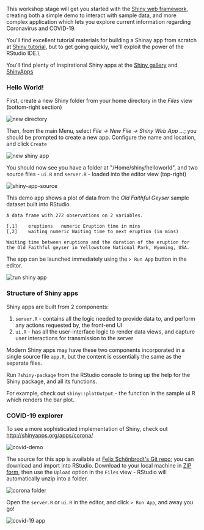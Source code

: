 
This workshop stage will get you started with the [Shiny web framework](https://shiny.rstudio.com/), creating both a simple demo to interact with sample data, and more complex application which lets you explore current information regarding Coronavirus and COVID-19.

You'll find excellent tutorial materials for building a Shinay app from scratch at [Shiny tutorial](https://shiny.rstudio.com/tutorial/), but to get going quickly, we'll exploit the power of the RStudio IDE.\\

You'll find plenty of inspirational Shiny apps at the [Shiny gallery](https://shiny.rstudio.com/gallery/) and [ShinyApps](http://shinyapps.org/)

### Hello World!

First, create a new Shiny folder from your home directory in the *Files* view (bottom-right section)

![new directory]("/res/new-shiny-dir.png")

Then, from the main Menu, select *File -> New File -> Shiny Web App ...*; you should be prompted to create a new app. Configure the name and location, and click `Create`

![new shiny app]("/res/new-shiny-app.png")

You should now see you have a folder at "/Home/shiny/helloworld", and two source files - `ui.R` and `server.R` - loaded into the editor view (top-right)

![shiny-app-source]("/res/new-shiny-source.png")

This demo app shows a plot of data from the *Old Faithful Geyser* sample dataset built into RStudio.

```
A data frame with 272 observations on 2 variables.

[,1]	eruptions	numeric	Eruption time in mins
[,2]	waiting	numeric	Waiting time to next eruption (in mins)

Waiting time between eruptions and the duration of the eruption for the Old Faithful geyser in Yellowstone National Park, Wyoming, USA.
```

The app can be launched immediately using the `> Run App` button in the editor.

![run shiny app]("/res/new-shiny-demo.png")

### Structure of Shiny apps

Shiny apps are built from 2 components:

1. `server.R` - contains all the logic needed to provide data to, and perform any actions requested by, the front-end UI
1. `ui.R` - has all the user-interface logic to render data views, and capture user interactions for transmission to the server

Modern Shiny apps may have these two components incorporated in a single source file `app.R`, but the content is essentially the same as the separate files.

Run `?shiny-package` from the RStudio console to bring up the help for the Shiny package, and all its functions.

For example, check out `shiny::plotOutput` - the function in the sample ui.R which renders the bar plot.

### COVID-19 explorer

To see a more sophisticated implementation of Shiny, check out http://shinyapps.org/apps/corona/ 

![covid-demo]("/res/covid-shiny.png")


The source for this app is available at [Felix Schönbrodt's Git repo](https://github.com/nicebread/corona); you can download and import into RStudio. Download to your local machine in [ZIP form](https://github.com/nicebread/corona/archive/master.zip), then use the `Upload` option in the `Files` view - RStudio will automatically unzip into a folder.

![corona folder]("/res/covid-shiny-dir.png")

Open the `server.R` or `ui.R` in the editor, and click `> Run App`, and away you go!

![covid-19 app]("/res/covid-shiny-app.png")

